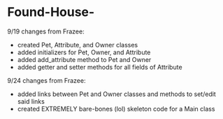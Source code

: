 # Found-House-

9/19 changes from Frazee:
- created Pet, Attribute, and Owner classes
- added initializers for Pet, Owner, and Attribute
- added add_attribute method to Pet and Owner
- added getter and setter methods for all fields of Attribute

9/24 changes from Frazee:
- added links between Pet and Owner classes and methods to set/edit said links
- created EXTREMELY bare-bones (lol) skeleton code for a Main class